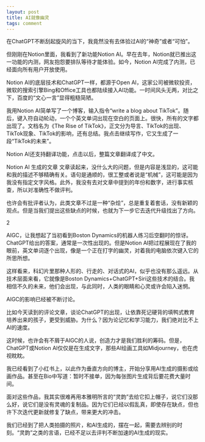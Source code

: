```yaml
---
layout: post
title: AI就像幽灵
tags: comment
---
```


在ChatGPT不断刮起旋风的当下，我竟然没有去体验过AI的“神奇”或者“可怕”。

但刚刚在Notion里面，我看到了新功能Notion AI。早在去年，Notion就已推出这一功能的内测，网友抱怨要排队等待才能体验。如今，Notion AI完成了内测，已经面向所有用户开放使用。

Notion AI的底层技术和ChatGPT一样，都源于Open AI，这家公司被微软投资，微软的搜索引擎Bing和Office工具也都陆续接入AI功能。一时间风头无两，对比之下，百度的“文心一言”显得粗糙简陋。

我用Notion AI简单写了一个博客，输入指令“write a blog about TikTok”。随后，键入符自动轮动，一个个英文单词出现在空白的页面上。很快，所有的文字都出现了。文档名为《The Rise of TikTok》，正文分为导言、TikTok的出现、TikTok现象、TikTok的影响，还有总结。我点击继续写作，它又生成了一段“TikTok的未来”。

Notion AI还支持翻译功能，点击以后，整篇文章翻译成了中文。


Notion AI 生成的文章
文章读起来，没什么大的问题，但是内容是浅显的，这可能和我的描述不够精确有关。语句是通顺的，很工整或者说是“机械”，这可能是因为我没有指定文字风格。此外，我没有去对文章中提到的年份和数字，进行事实核查，所以对准确性不做评判。

也许会有批评者认为，此类文章不过是一种“杂烩”，总是重复着套话，没有新颖的观点。但是当我们提出这些缺点的时候，也就为下一步它去迭代升级找出了方向。

2

AIGC，让我想起了当初看到Boston Dynamics的机器人练习后空翻时的惊讶。ChatGPT给出的答案，通常是一次性出现的。但是Notion AI把过程展现在了我的眼前，英文单词逐个出现，像是一个正在打字的幽灵，对着我的电脑依次键入它的所思所想。

这样看来，科幻片里那种人形的、行走的、对话式的AI，似乎也没有那么遥远。从技术层面来看，它就像是Boston Dynamics+ChatGPT+Siri这些技术的结合。我相信不久的未来，他们会出现，与此同时，人类的眼睛和心灵或许会陷入迷惘。

AIGC的影响已经被不断讨论。

比如今天读到的评论文章，谈论ChatGPT的出现，让依靠死记硬背的填鸭式教育培养出来的孩子，更受到威胁。为什么？因为论记忆和学习能力，我们绝对比不上AI的速度。

这时候，也许会有不屑于AIGC的人说，创造力才是我们胜利的筹码。但是，ChatGPT或Notion AI仅仅是在生成文字，那些AI绘画工具如Midjourney，也在虎视眈眈。

我已经看到了小红书上，以此作为垂直方向的博主，开始分享用AI生成的摄影或绘画作品。甚至在Bio中写道：暂时不接单，因为每张图片生成背后要花费大量时间。

面对这些作品，我其实很难再用本雅明所言的“灵韵”去给它扣上帽子，说它们没那么好，说它们是没有灵魂的复制品。因为它们已经以假乱真，即使存在缺点，但也许下次迭代更新就修复了缺点，带来更大的冲击。

我们已经到了把人类拍摄的照片，和AI生成的，摆在一起，需要去辨别的时刻。“灵韵”之类的言语，已经不足以去评判不断加速的AI生成的现实。